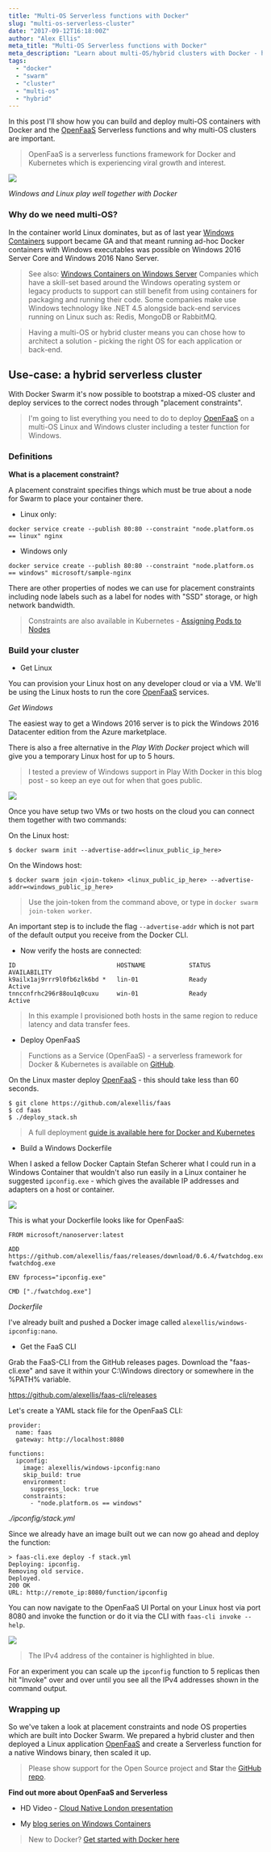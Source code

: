 ```yaml
---
title: "Multi-OS Serverless functions with Docker"
slug: "multi-os-serverless-cluster"
date: "2017-09-12T16:18:00Z"
author: "Alex Ellis"
meta_title: "Multi-OS Serverless functions with Docker"
meta_description: "Learn about multi-OS/hybrid clusters with Docker - how to create them, why they're important and see it in action with the OpenFaaS serverless framework."
tags:
  - "docker"
  - "swarm"
  - "cluster"
  - "multi-os"
  - "hybrid"
---
```


In this post I'll show how you can build and deploy multi-OS containers with Docker and the [OpenFaaS](https://www.openfaas.com) Serverless functions and why multi-OS clusters are important.

> OpenFaaS is a serverless functions framework for Docker and Kubernetes which is experiencing viral growth and interest.

![](/content/images/2017/09/multi.png)

*Windows and Linux play well together with Docker*

### Why do we need multi-OS?

In the container world Linux dominates, but as of last year [Windows Containers](https://blog.alexellis.io/tag/windows/) support became GA and that meant running ad-hoc Docker containers with Windows executables was possible on Windows 2016 Server Core and Windows 2016 Nano Server.

> See also: [Windows Containers on Windows Server](https://docs.microsoft.com/en-us/virtualization/windowscontainers/quick-start/quick-start-windows-server)
Companies which have a skill-set based around the Windows operating system or legacy products to support can still benefit from using containers for packaging and running their code. Some companies make use Windows technology like .NET 4.5 alongside back-end services running on Linux such as: Redis, MongoDB or RabbitMQ. 

> Having a multi-OS or hybrid cluster means you can chose how to architect a solution - picking the right OS for each application or back-end.

## Use-case: a hybrid serverless cluster

With Docker Swarm it's now possible to bootstrap a mixed-OS cluster and deploy services to the correct nodes through "placement constraints".

> I'm going to list everything you need to do to deploy [OpenFaaS](https://www.openfaas.com) on a multi-OS Linux and Windows cluster including a tester function for Windows.

### Definitions

**What is a placement constraint?**

A placement constraint specifies things which must be true about a node for Swarm to place your container there.

* Linux only:

```
docker service create --publish 80:80 --constraint "node.platform.os == linux" nginx
```

* Windows only

```
docker service create --publish 80:80 --constraint "node.platform.os == windows" microsoft/sample-nginx
```

There are other properties of nodes we can use for placement constraints including node labels such as a label for nodes with "SSD" storage, or high network bandwidth.

> Constraints are also available in Kubernetes - [Assigning Pods to Nodes](https://kubernetes.io/docs/concepts/configuration/assign-pod-node/)

### Build your cluster

* Get Linux

You can provision your Linux host on any developer cloud or via a VM. We'll be using the Linux hosts to run the core [OpenFaaS](https://www.openfaas.com) services.

*Get Windows*

The easiest way to get a Windows 2016 server is to pick the Windows 2016 Datacenter edition from the Azure marketplace. 

There is also a free alternative in the *Play With Docker* project which will give you a temporary Linux host for up to 5 hours.

> I tested a preview of Windows support in Play With Docker in this blog post - so keep an eye out for when that goes public.

![](/content/images/2017/09/mspwd.png)

Once you have setup two VMs or two hosts on the cloud you can connect them together with two commands:

On the Linux host:

```
$ docker swarm init --advertise-addr=<linux_public_ip_here>
```

On the Windows host:

```
$ docker swarm join <join-token> <linux_public_ip_here> --advertise-addr=<windows_public_ip_here>
```

> Use the join-token from the command above, or type in `docker swarm join-token worker`.

An important step is to include the flag `--advertise-addr` which is not part of the default output you receive from the Docker CLI.

* Now verify the hosts are connected:

```
ID                            HOSTNAME            STATUS              AVAILABILITY
k9ailx1aj9rrr9l0fb6zlk6bd *   lin-01              Ready               Active      
tnnccnfrhc296r88ou1q0cuxu     win-01              Ready               Active      
```

> In this example I provisioned both hosts in the same region to reduce latency and data transfer fees.

* Deploy OpenFaaS

> Functions as a Service (OpenFaaS) - a serverless framework for Docker & Kubernetes is available on [GitHub](https://github.com/alexellis/faas).

On the Linux master deploy [OpenFaaS](https://github.com/alexellis/faas) - this should take less than 60 seconds.

```
$ git clone https://github.com/alexellis/faas
$ cd faas
$ ./deploy_stack.sh
```

> A full deployment [guide is available here for Docker and Kubernetes](https://github.com/alexellis/faas/tree/master/guide)

* Build a Windows Dockerfile

When I asked a fellow Docker Captain Stefan Scherer what I could run in a Windows Container that wouldn't also run easily in a Linux container he suggested `ipconfig.exe` - which gives the available IP addresses and adapters on a host or container.

![](/content/images/2017/09/output.png)

This is what your Dockerfile looks like for OpenFaaS:

```
FROM microsoft/nanoserver:latest

ADD https://github.com/alexellis/faas/releases/download/0.6.4/fwatchdog.exe fwatchdog.exe

ENV fprocess="ipconfig.exe"

CMD ["./fwatchdog.exe"]
```

*Dockerfile*

I've already built and pushed a Docker image called `alexellis/windows-ipconfig:nano`.

* Get the FaaS CLI

Grab the FaaS-CLI from the GitHub releases pages. Download the "faas-cli.exe" and save it within your C:\Windows directory or somewhere in the %PATH% variable.

https://github.com/alexellis/faas-cli/releases

Let's create a YAML stack file for the OpenFaaS CLI:

```
provider:
  name: faas
  gateway: http://localhost:8080

functions:
  ipconfig:
    image: alexellis/windows-ipconfig:nano
    skip_build: true
    environment:
      suppress_lock: true
    constraints:
      - "node.platform.os == windows"
```

*./ipconfig/stack.yml*

Since we already have an image built out we can now go ahead and deploy the function:

```
> faas-cli.exe deploy -f stack.yml
Deploying: ipconfig.
Removing old service.
Deployed.
200 OK
URL: http://remote_ip:8080/function/ipconfig
```

You can now navigate to the OpenFaaS UI Portal on your Linux host via port 8080 and invoke the function or do it via the CLI with `faas-cli invoke --help`.

![](/content/images/2017/09/Screen-Shot-2017-09-11-at-23.06.18.png)

> The IPv4 address of the container is highlighted in blue.

For an experiment you can scale up the `ipconfig` function to 5 replicas then hit "Invoke" over and over until you see all the IPv4 addresses shown in the command output.

### Wrapping up

So we've taken a look at placement constraints and node OS properties which are built into Docker Swarm. We prepared a hybrid cluster and then deployed a Linux application [OpenFaaS](https://www.openfaas.com) and create a Serverless function for a native Windows binary, then scaled it up.

> Please show support for the Open Source project and **Star** the [GitHub repo](https://github.com/alexellis/faas).

**Find out more about OpenFaaS and Serverless**

* HD Video - [Cloud Native London presentation](https://skillsmatter.com/skillscasts/10813-faas-and-furious-0-to-serverless-in-60-seconds-anywhere)

* My [blog series on Windows Containers](https://blog.alexellis.io/tag/windows/)

> New to Docker? [Get started with Docker here](https://www.docker.com/get-docker)